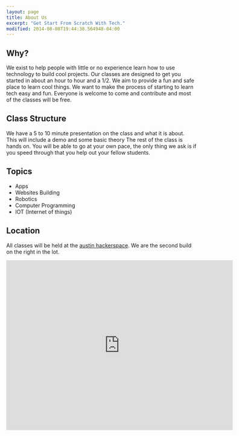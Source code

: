 ```yaml
---
layout: page
title: About Us
excerpt: "Get Start From Scratch With Tech."
modified: 2014-08-08T19:44:38.564948-04:00
---
```


## Why?

We exist to help people with little or no experience learn how to use technology to build cool projects.  Our classes are designed to get you started in about an hour to hour and a 1/2.  We aim to provide a fun and safe place to learn cool things.  We want to make the process of starting to learn tech easy and fun.  Everyone is welcome to come and contribute and most of the classes will be free.
  
## Class Structure

We have a 5 to 10 minute presentation on the class and what it is about. This will include a demo and some basic theory  The rest of the class is hands on. You will be able to go at your own pace, the only thing we ask is if you speed through that you help out your fellow students.  

## Topics

- Apps
- Websites Building
- Robotics
- Computer Programming
- IOT (Internet of things)

## Location

All classes will be held at the [austin hackerspace](htttp://atxhs.org).  We are the second build on the right in the lot.

<iframe src="https://www.google.com/maps/embed?pb=!1m18!1m12!1m3!1d3442.9057148300562!2d-97.67404678487758!3d30.35362938177094!2m3!1f0!2f0!3f0!3m2!1i1024!2i768!4f13.1!3m3!1m2!1s0x8644c90bef0d6125%3sA0x8a272e1b46a9ef47!2sATX+Hackerspace+Co-Op!5e0!3m2!1sen!2sus!4v1503858732321" width="600" height="450" frameborder="0" style="border:0" allowfullscreen></iframe>


